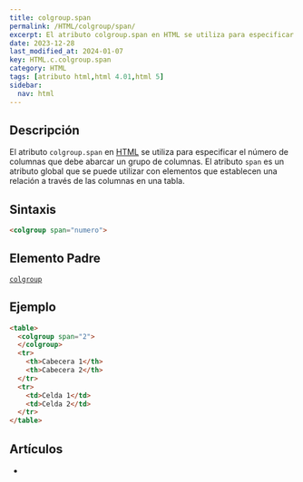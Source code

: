 ```yaml
---
title: colgroup.span
permalink: /HTML/colgroup/span/
excerpt: El atributo colgroup.span en HTML se utiliza para especificar el número de columnas en una tabla. Se relaciona con el elemento colgroup y abarca múltiples columnas.
date: 2023-12-28
last_modified_at: 2024-01-07
key: HTML.c.colgroup.span
category: HTML
tags: [atributo html,html 4.01,html 5]
sidebar:
  nav: html
---
```


## Descripción


El atributo `colgroup.span` en [HTML](https://www.manualweb.net/html/) se utiliza para especificar el número de columnas que debe abarcar un grupo de columnas. El atributo `span` es un atributo global que se puede utilizar con elementos que establecen una relación a través de las columnas en una tabla.


## Sintaxis


```html
<colgroup span="numero">

```


## Elemento Padre


[`colgroup`](https://www.w3api.com/HTML/colgroup/)


## Ejemplo


```html
<table>
  <colgroup span="2">
  </colgroup>
  <tr>
    <th>Cabecera 1</th>
    <th>Cabecera 2</th>
  </tr>
  <tr>
    <td>Celda 1</td>
    <td>Celda 2</td>
  </tr>
</table>
```


## Artículos

- 
